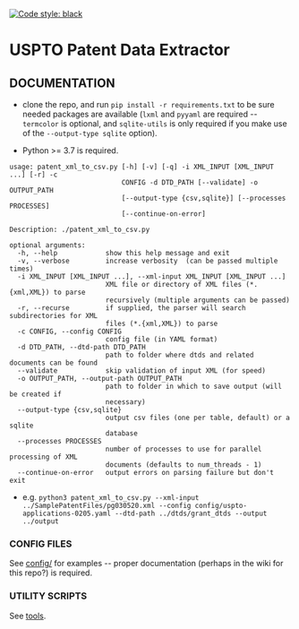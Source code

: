 [![Code style: black](https://img.shields.io/badge/code%20style-black-000000.svg)](https://github.com/psf/black)

# USPTO Patent Data Extractor

## DOCUMENTATION

* clone the repo, and run `pip install -r requirements.txt` to be sure needed packages are available (`lxml` and `pyyaml` are required -- `termcolor` is optional, and `sqlite-utils` is only required if you make use of the `--output-type sqlite` option).

* Python >= 3.7 is required.

```
usage: patent_xml_to_csv.py [-h] [-v] [-q] -i XML_INPUT [XML_INPUT ...] [-r] -c
                            CONFIG -d DTD_PATH [--validate] -o OUTPUT_PATH
                            [--output-type {csv,sqlite}] [--processes PROCESSES]
                            [--continue-on-error]

Description: ./patent_xml_to_csv.py

optional arguments:
  -h, --help            show this help message and exit
  -v, --verbose         increase verbosity  (can be passed multiple times)
  -i XML_INPUT [XML_INPUT ...], --xml-input XML_INPUT [XML_INPUT ...]
                        XML file or directory of XML files (*.{xml,XML}) to parse
                        recursively (multiple arguments can be passed)
  -r, --recurse         if supplied, the parser will search subdirectories for XML
                        files (*.{xml,XML}) to parse
  -c CONFIG, --config CONFIG
                        config file (in YAML format)
  -d DTD_PATH, --dtd-path DTD_PATH
                        path to folder where dtds and related documents can be found
  --validate            skip validation of input XML (for speed)
  -o OUTPUT_PATH, --output-path OUTPUT_PATH
                        path to folder in which to save output (will be created if
                        necessary)
  --output-type {csv,sqlite}
                        output csv files (one per table, default) or a sqlite
                        database
  --processes PROCESSES
                        number of processes to use for parallel processing of XML
                        documents (defaults to num_threads - 1)
  --continue-on-error   output errors on parsing failure but don't exit

```

* e.g. `python3 patent_xml_to_csv.py --xml-input ../SamplePatentFiles/pg030520.xml --config config/uspto-applications-0205.yaml --dtd-path ../dtds/grant_dtds --output ../output`



### CONFIG FILES
See [config/](config/) for examples -- proper documentation (perhaps in the wiki for this repo?) is required.


### UTILITY SCRIPTS
See [tools](tools/).
